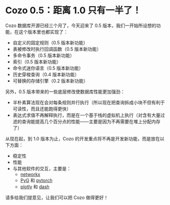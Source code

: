# Cozo 0.5：距离 1.0 只有一半了！

Cozo 数据库开源已经三个月了，今天迎来了 0.5 版本，我们一开始所设想的功能，在这个版本里也都实现了：

* 自定义的固定规则（0.5 版本新功能）
* 表被修改时执行回调函数（0.5 版本新功能）
* 多命令事务（0.5 版本新功能）
* 索引（0.5 版本新功能）
* 命令式迷你语言（0.5 版本新功能）
* 历史穿梭查询（0.4 版本新功能）
* 可替换的存储引擎（0.2 版本新功能）

另外，0.5 版本带来的一些底层修改使数据库性能更加强劲：

* 半朴素算法现在会对每条规则并行执行（所以现在把查询拆成小块不但有利于可读性，而且还能跑得更快）
* 表达式求值不再解释执行，而是在一个基于栈的虚拟机上执行（对含有大量过滤的查询能提高几个百分点的性能——主要是因为不再需要在堆上分配内存了）

从现在起，到 1.0 版本为止，Cozo 的开发重点将不再是开发新功能，而是放在以下方面：

* 稳定性
* 性能
* 与其他软件的交互，主要是：
    * [networkx](https://networkx.org/)
    * [PyG](https://www.pyg.org/) 和 [pytorch](https://pytorch.org/)
    * [plotly](https://plotly.com/graphing-libraries/) 和 [dash](https://dash.plotly.com/)

请多给我们提意见，让我们可以把 Cozo 做得更好！